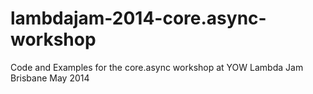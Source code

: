 lambdajam-2014-core.async-workshop
==================================

Code and Examples for the core.async workshop at YOW Lambda Jam Brisbane May 2014
